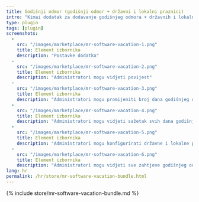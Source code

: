 ```yaml
---
title: Godišnji odmor (godišnji odmor + državni i lokalni praznici)
intro: "Kimai dodatak za dodavanje godišnjeg odmora + državnih i lokalnih praznika"
type: plugin
tags: [plugin]
screenshots:
  - 
    src: "/images/marketplace/mr-software-vacation-1.png"
    title: Element izbornika
    description: "Postavke dodatka"
  - 
    src: "/images/marketplace/mr-software-vacation-2.png"
    title: Element izbornika
    description: "Administratori mogu vidjeti povijest"
  - 
    src: "/images/marketplace/mr-software-vacation-3.png"
    title: Element izbornika
    description: "Administratori mogu promijeniti broj dana godišnjeg odmora"
  - 
    src: "/images/marketplace/mr-software-vacation-4.png"
    title: Element izbornika
    description: "Administratori mogu vidjeti sažetak svih dana godišnjeg odmora"
  - 
    src: "/images/marketplace/mr-software-vacation-5.png"
    title: Element izbornika
    description: "Administratori mogu konfigurirati državne i lokalne praznike"
  -
    src: "/images/marketplace/mr-software-vacation-6.png"
    title: Element izbornika
    description: "Administratori mogu vidjeti sve zahtjeve godišnjeg odmora"
lang: hr
permalink: /hr/store/mr-software-vacation-bundle.html
---
```


{% include store/mr-software-vacation-bundle.md %}
